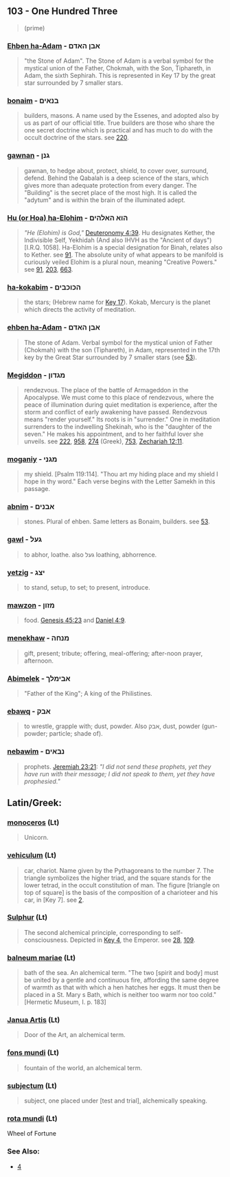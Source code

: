 ## 103 - One Hundred Three
> (prime)

### [Ehben ha-Adam](/keys/ABN.HADM) - אבן האדם
> "the Stone of Adam". The Stone of Adam is a verbal symbol for the mystical union of the Father, Chokmah, with the Son, Tiphareth, in Adam, the sixth Sephirah. This is represented in Key 17 by the great star surrounded by 7 smaller stars.

### [bonaim](/keys/BNAIM) - בנאים
> builders, masons. A name used by the Essenes, and adopted also by us as part of our official title. True builders are those who share the one secret doctrine which is practical and has much to do with the occult doctrine of the stars. see [220](220).

### [gawnan](/keys/GNN) - גנן
> gawnan, to hedge about, protect, shield, to cover over, surround, defend. Behind the Qabalah is a deep science of the stars, which gives more than adequate protection from every danger. The "Building" is the secret place of the most high. It is called the "adytum" and is within the brain of the illuminated adept.

### [Hu (or Hoa) ha-Elohim](/keys/HVA.HALHIM) - הוא האלהים
> *"He (Elohim) is God,"* [Deuteronomy 4:39](http://biblehub.com//.htm). Hu designates Kether, the Indivisible Self, Yekhidah (And also IHVH as the "Ancient of days") [I.R.Q. 1058]. Ha-Elohim is a special designation for Binah, relates also to Kether. see [91](91). The absolute unity of what appears to be manifold is curiously veiled Elohim is a plural noun, meaning "Creative Powers." see [91](91), [203](203), [663](663).

### [ha-kokabim](/keys/HKVKBIM) - הכוכבים
> the stars; (Hebrew name for [Key 17](17)). Kokab, Mercury is the planet which directs the activity of meditation.

### [ehben ha-Adam](/keys/ABN.HADM) - אבן האדם
> The stone of Adam. Verbal symbol for the mystical union of Father (Chokmah) with the son (Tiphareth), in Adam, represented in the 17th key by the Great Star surrounded by 7 smaller stars (see [53](53)).

### [Megiddon](/keys/MGDVN) - מגדון
> rendezvous. The place of the battle of Armageddon in the Apocalypse. We must come to this place of rendezvous, where the peace of illumination during quiet meditation is experience, after the storm and conflict of early awakening have passed. Rendezvous means "render yourself." Its roots is in "surrender." One in meditation surrenders to the indwelling Shekinah, who is the "daughter of the seven." He makes his appointment, and to her faithful lover she unveils. see [222](222), [958](958), [274](274) (Greek), [753](753), [Zechariah 12:11](http://biblehub.com//.htm).

### [moganiy](/keys/MGNI) - מגני
> my shield. [Psalm 119:114]. "Thou art my hiding place and my shield I hope in thy word." Each verse begins with the Letter Samekh in this passage.

### [abnim](/keys/ABNIM) - אבנים
> stones. Plural of ehben. Same letters as Bonaim, builders. see [53](53).

### [gawl](/keys/GOL) - געל
> to abhor, loathe. also געל loathing, abhorrence.

### [yetzig](/keys/ITzG) - יצג
> to stand, setup, to set; to present, introduce.

### [mawzon](/keys/MZVN) - מזון
> food. [Genesis 45:23](http://biblehub.com/genesis/45-23.htm) and [Daniel 4:9](http://biblehub.com/daniel/4-9.htm).

### [menekhaw](/keys/MNChH) - מנחה
> gift, present; tribute; offering, meal-offering; after-noon prayer, afternoon.

### [Abimelek](/keys/ABIMLK) - אבימלך
> "Father of the King"; A king of the Philistines.

### [ebawq](/keys/ABQ) - אבק
> to wrestle, grapple with; dust, powder. Also אבק, dust, powder (gun-powder; particle; shade of).

### [nebawim](/keys/NBAIM) - נבאים
> prophets. [Jeremiah 23:21](http://biblehub.com/jeremiah/23-21.htm): *"I did not send these prophets, yet they have run with their message; I did not speak to them, yet they have prophesied."*

## Latin/Greek:

### [monoceros](/latin?word=monoceros) (Lt)
> Unicorn.

### [vehiculum](/latin?word=vehiculum) (Lt)
> car, chariot. Name given by the Pythagoreans to the number 7. The triangle symbolizes the higher triad, and the square stands for the lower tetrad, in the occult constitution of man. The figure [triangle on top of square] is the basis of the composition of a charioteer and his car, in [Key 7]. see [2](2).

### [Sulphur](/latin?word=Sulphur) (Lt)
> The second alchemical principle, corresponding to self-consciousness. Depicted in [Key 4](4), the Emperor. see [28](28), [109](109).

### [balneum mariae](/latin?word=balneum+mariae) (Lt)
> bath of the sea. An alchemical term. "The two [spirit and body] must be united by a gentle and continuous fire, affording the same degree of warmth as that with which a hen hatches her eggs. It must then be placed in a St. Mary s Bath, which is neither too warm nor too cold." [Hermetic Museum, I. p. 183]

### [Janua Artis](/latin?word=Janua+Artis) (Lt)
> Door of the Art, an alchemical term.

### [fons mundi](/latin?word=fons+mundi) (Lt)
> fountain of the world, an alchemical term.

### [subjectum](/latin?word=subjectum) (Lt)
> subject, one placed under [test and trial], alchemically speaking.

### [rota mundi](/latin?word=rota+mundi) (Lt)
Wheel of Fortune

### See Also:
- [4](4)